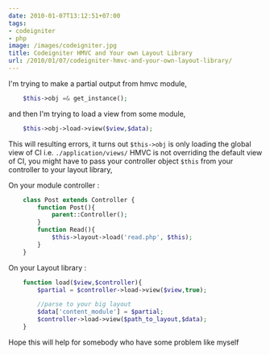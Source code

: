 ```yaml
---
date: 2010-01-07T13:12:51+07:00
tags:
- codeigniter
- php
image: /images/codeigniter.jpg
title: Codeigniter HMVC and Your own Layout Library
url: /2010/01/07/codeigniter-hmvc-and-your-own-layout-library/
---
```


I'm trying to make a partial output from hmvc module,
```php
    $this->obj =& get_instance();
```
and then I'm trying to load a view from some module,
```php
    $this->obj->load->view($view,$data);
```
This will resulting errors, it turns out `$this->obj` is only loading the global view of CI i.e. `./application/views/` HMVC is not overriding the default view of CI, you might have to pass your controller object `$this` from your controller to your layout library,

On your module controller :
```php
    class Post extends Controller {
        function Post(){
            parent::Controller();
        }
        function Read(){
            $this->layout->load('read.php', $this);
        }
    }
```
On your Layout library :
```php
    function load($view,$controller){
        $partial = $controller->load->view($view,true);

        //parse to your big layout
        $data['content_module'] = $partial;
        $controller->load->view($path_to_layout,$data);
    }
```
Hope this will help for somebody who have some problem like myself
